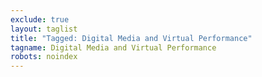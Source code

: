 ```yaml
---
exclude: true
layout: taglist
title: "Tagged: Digital Media and Virtual Performance"
tagname: Digital Media and Virtual Performance
robots: noindex
---
```

